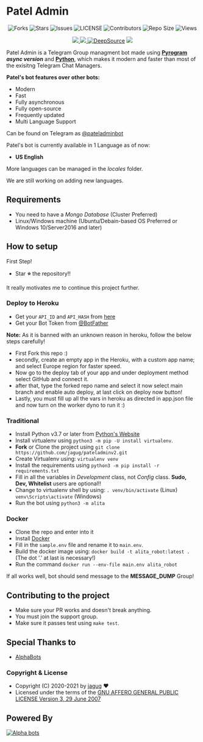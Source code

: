 # Patel Admin

<p align='center'>
  <img src="https://img.shields.io/github/forks/jagug/pateladminv2?style=flat-square" alt="Forks">
  <img src="https://img.shields.io/github/stars/jagug/pateladminv2?style=flat-square" alt="Stars">
  <img src="https://img.shields.io/github/issues/jagug/pateladminv2?style=flat-square" alt="Issues">
  <img src="https://img.shields.io/github/license/jagug/pateladminv2?style=flat-square" alt="LICENSE">
  <img src="https://img.shields.io/github/contributors/jagug/pateladminv2?style=flat-square" alt="Contributors">
  <img src="https://img.shields.io/github/repo-size/jagug/pateladminv2?style=flat-square" alt="Repo Size">
  <img src="https://hits.seeyoufarm.com/api/count/incr/badge.svg?url=https://github.com/jagug/pateladminv2&amp;title=Profile%20Views" alt="Views">
</p>

<p align='center'>
  <a href="https://www.python.org/" alt="made-with-python"> <img src="https://img.shields.io/badge/Made%20with-Python-1f425f.svg?style=flat-square&logo=python&color=blue" /> </a>
  <a href="https://hub.docker.com/r/divideprojects/alita_robot" alt="Docker!"> <img src="https://aleen42.github.io/badges/src/docker.svg" /> </a>
  <a href="https://deepsource.io/gh/DivideProjects/Alita_Robot/?ref=repository-badge"><img src="https://static.deepsource.io/deepsource-badge-light-mini.svg" alt="DeepSource"></a>
  <a href="https://makeapullrequest.com" alt="PRs Welcome"> <img src="https://img.shields.io/badge/PRs-welcome-brightgreen.svg?style=flat-square" /> </a>
</p>

Patel Admin is a Telegram Group managment bot made using **[Pyrogram](https://github.com/pyrogram/pyrogram) _async version_** and **[Python](https://python.org)**, which makes it modern and faster than most of the exisitng Telegram Chat Managers.

**Patel's bot features over other bots:**
- Modern
- Fast
- Fully asynchronous
- Fully open-source
- Frequently updated
- Multi Language Support

Can be found on Telegram as [@pateladminbot](https://t.me/pateladminbot)
</br>

Patel's bot is currently available in 1 Language as of now:
- **US English**

More languages can be managed in the _locales_ folder.

We are still working on adding new languages.

## Requirements
- You need to have a *Mongo Database* (Cluster Preferred)
- Linux/Windows machine (Ubuntu/Debain-based OS Preferred or Windows 10/Server2016 and later)


## How to setup

First Step!
- Star **⭐** the repository!!

It really motivates me to continue this project further.

### Deploy to Heroku
- Get your `API_ID` and `API_HASH` from [here](https://my.telegram.org/)
- Get your Bot Token from [@BotFather](https://t.me/BotFather)

**Note:** As it is banned with an unknown reason in heroku, follow the below steps carefully!
- First Fork this repo :)
- secondly, create an empty app in the Heroku, with a custom app name; and select Europe region for faster speed.
- Now go to the deploy tab of your app and under deployment method select GitHub and connect it.
- after that, type the forked repo name and select it now select main branch and enable auto deploy, at last click on deploy now button!
- Lastly, you must fill up all the vars in heroku as directed in app.json file and now turn on the worker dyno to run it :)

### Traditional

- Install Python v3.7 or later from [Python's Website](https://python.org)
- Install virtualenv using `python3 -m pip -U install virtualenv`.
- **Fork** or Clone the project using `git clone https://github.com/jagug/pateladminv2.git`
- Create Virtualenv using: `virtualenv venv`
- Install the requirements using `python3 -m pip install -r requirements.txt`
- Fill in all the variables in *Development* class, not *Config* class. **Sudo, Dev, Whitelist** users are optional!!
- Change to virtualenv shell by using:
  `. venv/bin/activate` (Linux)
  `venv\Scripts\activate` (Windows)
- Run the bot using `python3 -m alita`

### Docker

- Clone the repo and enter into it
- Install [Docker](https://www.docker.com/)
- Fill in the `sample.env` file and rename it to `main.env`.
- Build the docker image using: `docker build -t alita_robot:latest .` (The dot '.' at last is necessary!)
- Run the command `docker run --env-file main.env alita_robot`


If all works well, bot should send message to the **MESSAGE_DUMP** Group!


## Contributing to the project

- Make sure your PR works and doesn't break anything.
- You must join the support group.
- Make sure it passes test using `make test`.


## Special Thanks to
- [AlphaBots](https://t.me/TheAlphaBotz)
### Copyright & License

* Copyright (C) 2020-2021 by [jagug](https://github.com/jagug) ❤️️
* Licensed under the terms of the [GNU AFFERO GENERAL PUBLIC LICENSE Version 3, 29 June 2007](https://github.com/jagug/Pateladminv2/blob/master/LICENSE)

## Powered By

[![Alpha bots](https://img.shields.io/badge/alpha-bots-green?style=for-the-badge&logo=appveyor)](https://t.me/TheAlphaBotz)
